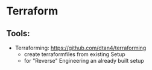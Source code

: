 # Terraform

## Tools:

* Terraforming: https://github.com/dtan4/terraforming
  * create terraformfiles from existing Setup
  * for "Reverse" Engineering an already built setup



